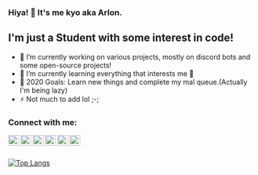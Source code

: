 ### Hiya! 👋 It's me kyo aka Arlon.

## I'm just a Student with some interest in code!
- 🔭 I’m currently working on various projects, mostly on discord bots and some open-source projects!
- 🌱 I’m currently learning everything that interests me 🤣
- 🥅 2020 Goals: Learn new things and complete my mal queue.(Actually I'm being lazy)
- ⚡ Not much to add lol ;-;
### Connect with me:

[<img align="left" alt="kyo | YouTube" width="22px" src="https://cdn.jsdelivr.net/npm/simple-icons@v3/icons/youtube.svg" />][youtube]
[<img align="left" alt="kyo | Twitter" width="22px" src="https://cdn.jsdelivr.net/npm/simple-icons@v3/icons/twitter.svg" />][twitter]
[<img align="left" alt="kyo | Instagram" width="22px" src="https://cdn.jsdelivr.net/npm/simple-icons@v3/icons/instagram.svg" />][instagram]
[<img align="left" alt="kyo | Discord" width="22px" src="https://cdn.jsdelivr.net/npm/simple-icons@3.4.0/icons/discord.svg" />][discord]
[<img align="left" alt="kyo | Twitch" width="22px" src="https://cdn.jsdelivr.net/npm/simple-icons@3.4.0/icons/twitch.svg" />][twitch]
[<img align="left" alt="kyo | Reddit" width="22px" src="https://cdn.jsdelivr.net/npm/simple-icons@3.4.0/icons/reddit.svg" />][reddit]


<br />
<br />

[![Top Langs](https://github-readme-stats.vercel.app/api/top-langs/?username=shouyuu&layout=compact)](https://github.com/anuraghazra/github-readme-stats)


[website]: https://idonthaveanywebsiteyet.sob
[twitter]: https://twitter.com/kyoy_o
[youtube]: https://www.youtube.com/channel/UC7l19HtYF7JAtm-XR_N1UnQ
[instagram]: https://instagram.com/kyoy_o
[twitch]: https://www.twitch.tv/me_Arlon
[discord]: Arlon#0001
[reddit]: https://www.reddit.com/user/-Arlon-
